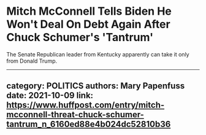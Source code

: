 # Mitch McConnell Tells Biden He Won't Deal On Debt Again After Chuck Schumer's 'Tantrum'

The Senate Republican leader from Kentucky apparently can take it only from Donald Trump.

---
category: POLITICS
authors: Mary Papenfuss
date: 2021-10-09
link: https://www.huffpost.com/entry/mitch-mcconnell-threat-chuck-schumer-tantrum_n_6160ed88e4b024dc52810b36
---
